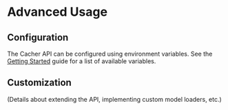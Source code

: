 # Advanced Usage

## Configuration

The Cacher API can be configured using environment variables. See the [Getting Started](getting_started.md) guide for a list of available variables.

## Customization

(Details about extending the API, implementing custom model loaders, etc.)
